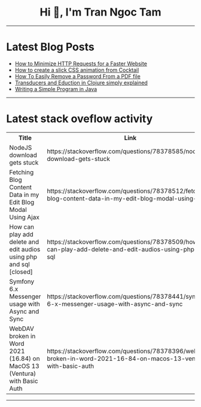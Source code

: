 <h1 align="center">Hi 👋, I'm Tran Ngoc Tam</h1>

---

# Latest Blog Posts 
<!-- BLOG-POST-LIST:START -->
- [How to Minimize HTTP Requests for a Faster Website](https://dev.to/olabisioleyede/how-to-minimize-http-requests-for-a-faster-website-298m)
- [How to create a slick CSS animation from Cocktail](https://dev.to/robole/how-to-create-a-slick-css-animation-from-cocktail-4o8l)
- [How To Easily Remove a Password From a PDF file](https://dev.to/federicotrotta/how-to-easily-remove-a-password-from-a-pdf-file-158b)
- [Transducers and Eduction in Clojure simply explained](https://dev.to/this-is-learning/transducers-and-eduction-in-clojure-simply-explained-5bij)
- [Writing a Simple Program in Java](https://dev.to/paulike/writing-a-simple-program-in-java-12ch)
<!-- BLOG-POST-LIST:END -->

---

# Latest stack oveflow activity
<table>
  <tr><th>Title</th><th>Link</th></tr>
  <!-- STACKOVERFLOW:START --><tr><td>NodeJS download gets stuck</td><td>https://stackoverflow.com/questions/78378585/nodejs-download-gets-stuck</td></tr><tr><td>Fetching Blog Content Data in my Edit Blog Modal Using Ajax</td><td>https://stackoverflow.com/questions/78378512/fetching-blog-content-data-in-my-edit-blog-modal-using-ajax</td></tr><tr><td>How can play add delete and edit audios using php and sql [closed]</td><td>https://stackoverflow.com/questions/78378509/how-can-play-add-delete-and-edit-audios-using-php-and-sql</td></tr><tr><td>Symfony 6.x Messenger usage with Async and Sync</td><td>https://stackoverflow.com/questions/78378441/symfony-6-x-messenger-usage-with-async-and-sync</td></tr><tr><td>WebDAV broken in Word 2021 &lpar;16.84&rpar; on MacOS 13 &lpar;Ventura&rpar; with Basic Auth</td><td>https://stackoverflow.com/questions/78378396/webdav-broken-in-word-2021-16-84-on-macos-13-ventura-with-basic-auth</td></tr><!-- STACKOVERFLOW:END -->
</table>

---


